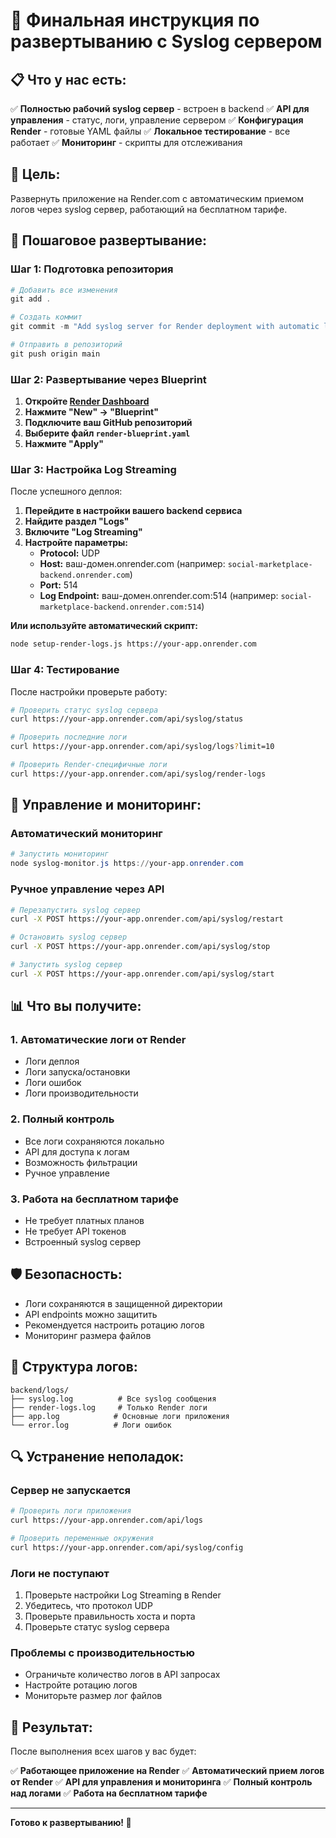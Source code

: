 # 🚀 Финальная инструкция по развертыванию с Syslog сервером

## 📋 Что у нас есть:

✅ **Полностью рабочий syslog сервер** - встроен в backend
✅ **API для управления** - статус, логи, управление сервером
✅ **Конфигурация Render** - готовые YAML файлы
✅ **Локальное тестирование** - все работает
✅ **Мониторинг** - скрипты для отслеживания

## 🎯 Цель:

Развернуть приложение на Render.com с автоматическим приемом логов через syslog сервер, работающий на бесплатном тарифе.

## 📝 Пошаговое развертывание:

### Шаг 1: Подготовка репозитория

```powershell
# Добавить все изменения
git add .

# Создать коммит
git commit -m "Add syslog server for Render deployment with automatic log streaming"

# Отправить в репозиторий
git push origin main
```

### Шаг 2: Развертывание через Blueprint

1. **Откройте [Render Dashboard](https://dashboard.render.com)**
2. **Нажмите "New" → "Blueprint"**
3. **Подключите ваш GitHub репозиторий**
4. **Выберите файл `render-blueprint.yaml`**
5. **Нажмите "Apply"**

### Шаг 3: Настройка Log Streaming

После успешного деплоя:

1. **Перейдите в настройки вашего backend сервиса**
2. **Найдите раздел "Logs"**
3. **Включите "Log Streaming"**
4. **Настройте параметры:**
   - **Protocol:** UDP
   - **Host:** ваш-домен.onrender.com (например: `social-marketplace-backend.onrender.com`)
   - **Port:** 514
   - **Log Endpoint:** ваш-домен.onrender.com:514 (например: `social-marketplace-backend.onrender.com:514`)

**Или используйте автоматический скрипт:**
```bash
node setup-render-logs.js https://your-app.onrender.com
```

### Шаг 4: Тестирование

После настройки проверьте работу:

```bash
# Проверить статус syslog сервера
curl https://your-app.onrender.com/api/syslog/status

# Проверить последние логи
curl https://your-app.onrender.com/api/syslog/logs?limit=10

# Проверить Render-специфичные логи
curl https://your-app.onrender.com/api/syslog/render-logs
```

## 🔧 Управление и мониторинг:

### Автоматический мониторинг

```powershell
# Запустить мониторинг
node syslog-monitor.js https://your-app.onrender.com
```

### Ручное управление через API

```bash
# Перезапустить syslog сервер
curl -X POST https://your-app.onrender.com/api/syslog/restart

# Остановить syslog сервер
curl -X POST https://your-app.onrender.com/api/syslog/stop

# Запустить syslog сервер
curl -X POST https://your-app.onrender.com/api/syslog/start
```

## 📊 Что вы получите:

### 1. Автоматические логи от Render
- Логи деплоя
- Логи запуска/остановки
- Логи ошибок
- Логи производительности

### 2. Полный контроль
- Все логи сохраняются локально
- API для доступа к логам
- Возможность фильтрации
- Ручное управление

### 3. Работа на бесплатном тарифе
- Не требует платных планов
- Не требует API токенов
- Встроенный syslog сервер

## 🛡️ Безопасность:

- Логи сохраняются в защищенной директории
- API endpoints можно защитить
- Рекомендуется настроить ротацию логов
- Мониторинг размера файлов

## 📁 Структура логов:

```
backend/logs/
├── syslog.log          # Все syslog сообщения
├── render-logs.log     # Только Render логи
├── app.log            # Основные логи приложения
└── error.log          # Логи ошибок
```

## 🔍 Устранение неполадок:

### Сервер не запускается
```bash
# Проверить логи приложения
curl https://your-app.onrender.com/api/logs

# Проверить переменные окружения
curl https://your-app.onrender.com/api/syslog/config
```

### Логи не поступают
1. Проверьте настройки Log Streaming в Render
2. Убедитесь, что протокол UDP
3. Проверьте правильность хоста и порта
4. Проверьте статус syslog сервера

### Проблемы с производительностью
- Ограничьте количество логов в API запросах
- Настройте ротацию логов
- Мониторьте размер лог файлов

## 🎉 Результат:

После выполнения всех шагов у вас будет:

✅ **Работающее приложение на Render**
✅ **Автоматический прием логов от Render**
✅ **API для управления и мониторинга**
✅ **Полный контроль над логами**
✅ **Работа на бесплатном тарифе**

---

**Готово к развертыванию! 🚀** 